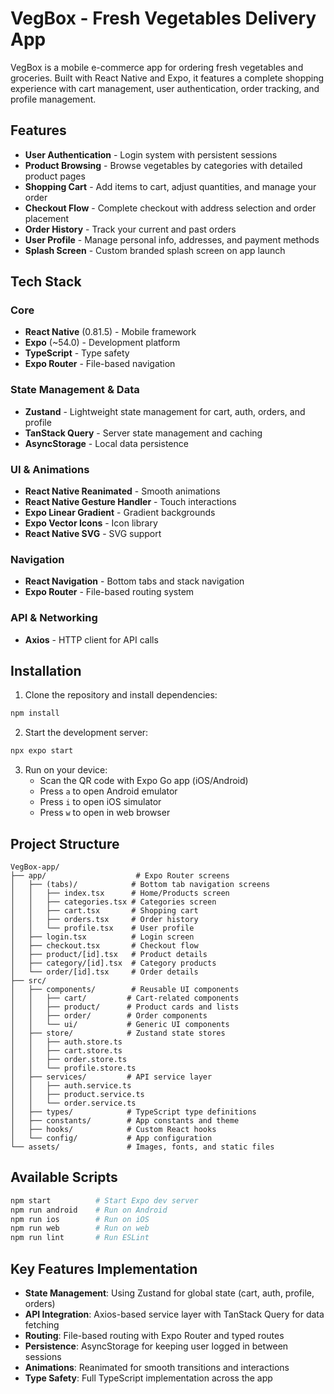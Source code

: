 # VegBox - Fresh Vegetables Delivery App

VegBox is a mobile e-commerce app for ordering fresh vegetables and groceries. Built with React Native and Expo, it features a complete shopping experience with cart management, user authentication, order tracking, and profile management.

## Features

- **User Authentication** - Login system with persistent sessions
- **Product Browsing** - Browse vegetables by categories with detailed product pages
- **Shopping Cart** - Add items to cart, adjust quantities, and manage your order
- **Checkout Flow** - Complete checkout with address selection and order placement
- **Order History** - Track your current and past orders
- **User Profile** - Manage personal info, addresses, and payment methods
- **Splash Screen** - Custom branded splash screen on app launch

## Tech Stack

### Core
- **React Native** (0.81.5) - Mobile framework
- **Expo** (~54.0) - Development platform
- **TypeScript** - Type safety
- **Expo Router** - File-based navigation

### State Management & Data
- **Zustand** - Lightweight state management for cart, auth, orders, and profile
- **TanStack Query** - Server state management and caching
- **AsyncStorage** - Local data persistence

### UI & Animations
- **React Native Reanimated** - Smooth animations
- **React Native Gesture Handler** - Touch interactions
- **Expo Linear Gradient** - Gradient backgrounds
- **Expo Vector Icons** - Icon library
- **React Native SVG** - SVG support

### Navigation
- **React Navigation** - Bottom tabs and stack navigation
- **Expo Router** - File-based routing system

### API & Networking
- **Axios** - HTTP client for API calls

## Installation

1. Clone the repository and install dependencies:

```bash
npm install
```

2. Start the development server:

```bash
npx expo start
```

3. Run on your device:
   - Scan the QR code with Expo Go app (iOS/Android)
   - Press `a` to open Android emulator
   - Press `i` to open iOS simulator
   - Press `w` to open in web browser

## Project Structure

```
VegBox-app/
├── app/                    # Expo Router screens
│   ├── (tabs)/            # Bottom tab navigation screens
│   │   ├── index.tsx      # Home/Products screen
│   │   ├── categories.tsx # Categories screen
│   │   ├── cart.tsx       # Shopping cart
│   │   ├── orders.tsx     # Order history
│   │   └── profile.tsx    # User profile
│   ├── login.tsx          # Login screen
│   ├── checkout.tsx       # Checkout flow
│   ├── product/[id].tsx   # Product details
│   ├── category/[id].tsx  # Category products
│   └── order/[id].tsx     # Order details
├── src/
│   ├── components/        # Reusable UI components
│   │   ├── cart/         # Cart-related components
│   │   ├── product/      # Product cards and lists
│   │   ├── order/        # Order components
│   │   └── ui/           # Generic UI components
│   ├── store/            # Zustand state stores
│   │   ├── auth.store.ts
│   │   ├── cart.store.ts
│   │   ├── order.store.ts
│   │   └── profile.store.ts
│   ├── services/         # API service layer
│   │   ├── auth.service.ts
│   │   ├── product.service.ts
│   │   └── order.service.ts
│   ├── types/            # TypeScript type definitions
│   ├── constants/        # App constants and theme
│   ├── hooks/            # Custom React hooks
│   └── config/           # App configuration
└── assets/               # Images, fonts, and static files
```

## Available Scripts

```bash
npm start          # Start Expo dev server
npm run android    # Run on Android
npm run ios        # Run on iOS
npm run web        # Run on web
npm run lint       # Run ESLint
```

## Key Features Implementation

- **State Management**: Using Zustand for global state (cart, auth, profile, orders)
- **API Integration**: Axios-based service layer with TanStack Query for data fetching
- **Routing**: File-based routing with Expo Router and typed routes
- **Persistence**: AsyncStorage for keeping user logged in between sessions
- **Animations**: Reanimated for smooth transitions and interactions
- **Type Safety**: Full TypeScript implementation across the app
